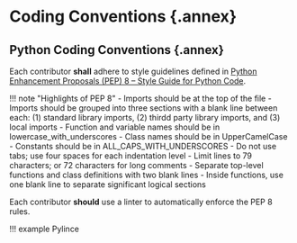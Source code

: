 <!-- markdownlint-enable require-heading-annex -->
<!-- markdownlint-enable require-heading-annex -->
<div class="annex-3" markdown="1">
<style>
  .annex-3 { counter-set: section 3; }
</style>

# Coding Conventions {.annex}

## Python Coding Conventions {.annex}

Each contributor **shall** adhere to style guidelines defined in
[Python Enhancement Proposals (PEP) 8 – Style Guide for Python Code](https://peps.python.org/pep-0008/).

!!! note "Highlights of PEP 8"
    - Imports should be at the top of the file
    - Imports should be grouped into three sections with a blank line between
    each: (1) standard library imports, (2) thirdd party library imports, and
    (3) local imports
    - Function and variable names should be in lowercase_with_underscores
    - Class names should be in UpperCamelCase
    - Constants should be in ALL_CAPS_WITH_UNDERSCORES
    - Do not use tabs; use four spaces for each indentation level
    - Limit lines to 79 characters; or 72 characters for long comments
    - Separate top-level functions and class definitions with two blank lines
    - Inside functions, use one blank line to separate significant logical
    sections

Each contributor **should** use a linter to automatically enforce the PEP 8
rules.

!!! example
    Pylince

</div>

